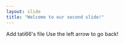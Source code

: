 ```yaml
---
layout: slide
title: "Welcome to our second slide!"
---
```

Add tati66's file
Use the left arrow to go back!
